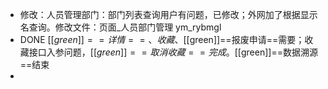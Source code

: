 - 修改：人员管理部门：部门列表查询用户有问题，已修改；外网加了根据显示名查询。修改文件：页面_人员部门管理 ym_rybmgl
- DONE [[$green]]==详情==、收藏、[[$green]]==报废申请==需要；收藏接口入参问题，[[$green]]==取消收藏==完成。[[$green]]==数据溯源==结束
-